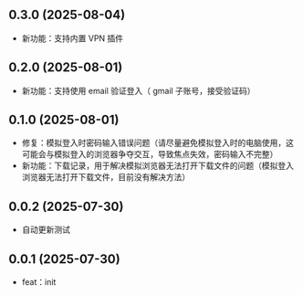 ## 0.3.0 (2025-08-04)

- 新功能：支持内置 VPN 插件

## 0.2.0 (2025-08-01)

- 新功能：支持使用 email 验证登入（ gmail 子账号，接受验证码）

## 0.1.0 (2025-08-01)

- 修复：模拟登入时密码输入错误问题（请尽量避免模拟登入时的电脑使用，这可能会与模拟登入的浏览器争夺交互，导致焦点失效，密码输入不完整）
- 新功能：下载记录，用于解决模拟浏览器无法打开下载文件的问题（模拟登入浏览器无法打开下载文件，目前没有解决方法）

## 0.0.2 (2025-07-30)

- 自动更新测试

## 0.0.1 (2025-07-30)

- feat：init
